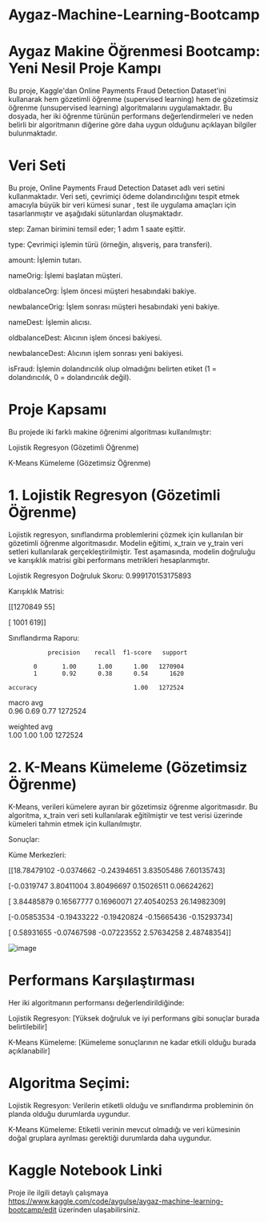 # Aygaz-Machine-Learning-Bootcamp

# Aygaz Makine Öğrenmesi Bootcamp: Yeni Nesil Proje Kampı 
Bu proje, Kaggle'dan Online Payments Fraud Detection Dataset'ini kullanarak hem gözetimli öğrenme (supervised learning) hem de gözetimsiz öğrenme (unsupervised learning) algoritmalarını uygulamaktadır. Bu dosyada, her iki öğrenme türünün performans değerlendirmeleri ve neden belirli bir algoritmanın diğerine göre daha uygun olduğunu açıklayan bilgiler bulunmaktadır.

# Veri Seti

 Bu proje, Online Payments Fraud Detection Dataset adlı veri setini kullanmaktadır. Veri seti, çevrimiçi ödeme dolandırıcılığını tespit etmek amacıyla büyük bir veri kümesi sunar , test ile uygulama amaçları için tasarlanmıştır ve aşağıdaki sütunlardan oluşmaktadır.

step: Zaman birimini temsil eder; 1 adım 1 saate eşittir.

type: Çevrimiçi işlemin türü (örneğin, alışveriş, para transferi).

amount: İşlemin tutarı.

nameOrig: İşlemi başlatan müşteri.

oldbalanceOrg: İşlem öncesi müşteri hesabındaki bakiye.

newbalanceOrig: İşlem sonrası müşteri hesabındaki yeni bakiye.

nameDest: İşlemin alıcısı.

oldbalanceDest: Alıcının işlem öncesi bakiyesi.

newbalanceDest: Alıcının işlem sonrası yeni bakiyesi.

isFraud: İşlemin dolandırıcılık olup olmadığını belirten etiket (1 = dolandırıcılık, 0 = dolandırıcılık değil).


# Proje Kapsamı

Bu projede iki farklı makine öğrenimi algoritması kullanılmıştır:

Lojistik Regresyon (Gözetimli Öğrenme)

K-Means Kümeleme (Gözetimsiz Öğrenme)

# 1. Lojistik Regresyon (Gözetimli Öğrenme)
Lojistik regresyon, sınıflandırma problemlerini çözmek için kullanılan bir gözetimli öğrenme algoritmasıdır. Modelin eğitimi, x_train ve y_train veri setleri kullanılarak gerçekleştirilmiştir. Test aşamasında, modelin doğruluğu ve karışıklık matrisi gibi performans metrikleri hesaplanmıştır.

Lojistik Regresyon Doğruluk Skoru: 0.999170153175893

Karışıklık Matrisi:

 [[1270849      55]
 
 [   1001     619]]
 
Sınıflandırma Raporu:

               precision    recall  f1-score   support

           0       1.00      1.00      1.00   1270904
           1       0.92      0.38      0.54      1620
           
    accuracy                           1.00   1272524
    
   macro avg                                                                           
                    0.96       0.69       0.77    1272524
   
weighted avg       
                   1.00       1.00       1.00    1272524


# 2. K-Means Kümeleme (Gözetimsiz Öğrenme)

K-Means, verileri kümelere ayıran bir gözetimsiz öğrenme algoritmasıdır. Bu algoritma, x_train veri seti kullanılarak eğitilmiştir ve test verisi üzerinde kümeleri tahmin etmek için kullanılmıştır.

Sonuçlar:

Küme Merkezleri:

 [[18.78479102 -0.0374662  -0.24394651  3.83505486  7.60135743]
 
 [-0.0319747   3.80411004  3.80496697  0.15026511  0.06624262]
 
 [ 3.84485879  0.16567777  0.16960071 27.40540253 26.14982309]
 
 [-0.05853534 -0.19433222 -0.19420824 -0.15665436 -0.15293734]
 
 [ 0.58931655 -0.07467598 -0.07223552  2.57634258  2.48748354]]



![image](https://github.com/user-attachments/assets/a949d65a-ee37-4e4c-8e88-ed93d9a871aa)




# Performans Karşılaştırması

Her iki algoritmanın performansı değerlendirildiğinde:

Lojistik Regresyon: [Yüksek doğruluk ve iyi performans gibi sonuçlar burada belirtilebilir]

K-Means Kümeleme: [Kümeleme sonuçlarının ne kadar etkili olduğu burada açıklanabilir]

# Algoritma Seçimi:

Lojistik Regresyon: Verilerin etiketli olduğu ve sınıflandırma probleminin ön planda olduğu durumlarda uygundur.

K-Means Kümeleme: Etiketli verinin mevcut olmadığı ve veri kümesinin doğal gruplara ayrılması gerektiği durumlarda daha uygundur.

# Kaggle Notebook Linki
Proje ile ilgili detaylı çalışmaya https://www.kaggle.com/code/aygulse/aygaz-machine-learning-bootcamp/edit  üzerinden ulaşabilirsiniz.
